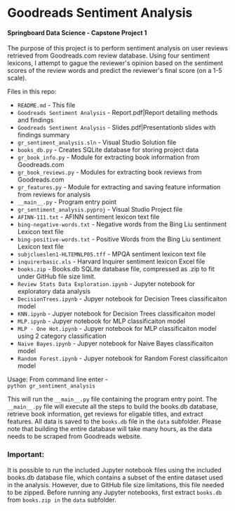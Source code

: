 # Goodreads Sentiment Analysis
#### Springboard Data Science - Capstone Project 1

The purpose of this project is to perform sentiment analysis on user reviews retrieved from Goodreads.com review database. Using four sentiment lexicons, I attempt to gague the reviewer's opinion based on the sentiment scores of the review words and predict the reviewer's final score (on a 1-5 scale).

Files in this repo:

- `README.md` - This file
- `Goodreads Sentiment Analysis` - Report.pdf|Report detailing methods and findings
- `Goodreads Sentiment Analysis` - Slides.pdf|Presentationb slides with findings summary
- `gr_sentiment_analysis.sln` - Visual Studio Solution file
- `books_db.py` - Creates SQLite database for storing project data
- `gr_book_info.py` - Module for extracting book information from Goodreads.com
- `gr_book_reviews.py` - Modules for extracting book reviews from Goodreads.com
- `gr_features.py` - Module for extracting and saving feature information from reviews for analysis
- `__main__.py` - Program entry point
- `gr_sentiment_analysis.pyproj` - Visual Studio Project file
- `AFINN-111.txt` - AFINN sentiment lexicon text file
- `bing-negative-words.txt` - Negative words from the Bing Liu sentinment Lexicon text file
- `bing-positive-words.txt` - Positive Words from the Bing Liu sentiment Lexicon text file
- `subjclueslen1-HLTEMNLP05.tff` - MPQA sentiment lexicon text file
- `inquirerbasic.xls` - Harvard Inquirer sentiment lexicon Excel file
- `books.zip` - Books.db SQLite database file, compressed as .zip to fit under GitHub file size limit.
- `Review Stats Data Exploration.ipynb` - Jupyter notebook for exploratory data analysis
- `DecisionTrees.ipynb` - Jupyer notebook for Decision Trees classificaiton model
- `KNN.ipynb` - Jupyer notebook for Decision Trees classificaiton model
- `MLP.ipynb` - Jupyer notebook for MLP classificaiton model
- `MLP - One Hot.ipynb` - Jupyer notebook for MLP classificaiton model using 2 category classification 
- `Naive Bayes.ipynb` - Jupyer notebook for Naive Bayes classificaiton model
- `Random Forest.ipynb` - Jupyer notebook for Random Forest classificaiton model



Usage: From command line enter -<br>
`python gr_sentiment_analysis`

This will run the `__main__.py` file containing the program entry point. The `__main__.py` file will execute all the steps to build the books.db database, retrieve book information, get reviews for eligable titles, and extract features. All data is saved to the `books.db` file in the `data` subfolder. Please note that building the entire database will take many hours, as the data needs to be scraped from Goodreads website.

### Important:
It is possible to run the included Jupyter notebook files using the included books.db database file, which contains a subset of the entire dataset used in the analysis. However, due to GitHub file size limitations, this file needed to be zipped. Before running any Jupyter notebooks, first extract `books.db` from `books.zip in` the `data` subfolder.
